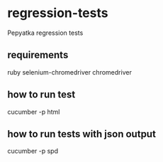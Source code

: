 # regression-tests
Pepyatka regression tests


## requirements
ruby
selenium-chromedriver
chromedriver


## how to run test
cucumber -p html


## how to run tests with json output
cucumber -p spd
